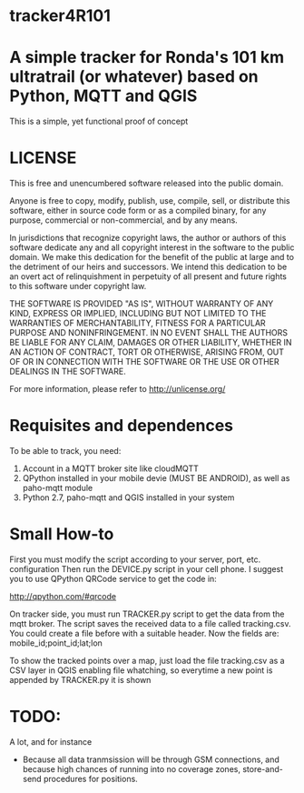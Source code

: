 # tracker4R101

A simple tracker for Ronda's 101 km ultratrail (or whatever) based on Python, MQTT and QGIS
==============================================================================
This is a simple, yet functional proof of concept

LICENSE
=======
This is free and unencumbered software released into the public domain.

Anyone is free to copy, modify, publish, use, compile, sell, or
distribute this software, either in source code form or as a compiled
binary, for any purpose, commercial or non-commercial, and by any
means.

In jurisdictions that recognize copyright laws, the author or authors
of this software dedicate any and all copyright interest in the
software to the public domain. We make this dedication for the benefit
of the public at large and to the detriment of our heirs and
successors. We intend this dedication to be an overt act of
relinquishment in perpetuity of all present and future rights to this
software under copyright law.

THE SOFTWARE IS PROVIDED "AS IS", WITHOUT WARRANTY OF ANY KIND,
EXPRESS OR IMPLIED, INCLUDING BUT NOT LIMITED TO THE WARRANTIES OF
MERCHANTABILITY, FITNESS FOR A PARTICULAR PURPOSE AND NONINFRINGEMENT.
IN NO EVENT SHALL THE AUTHORS BE LIABLE FOR ANY CLAIM, DAMAGES OR
OTHER LIABILITY, WHETHER IN AN ACTION OF CONTRACT, TORT OR OTHERWISE,
ARISING FROM, OUT OF OR IN CONNECTION WITH THE SOFTWARE OR THE USE OR
OTHER DEALINGS IN THE SOFTWARE.

For more information, please refer to <http://unlicense.org/>

Requisites and dependences
==========================
To be able to track, you need:

1) Account in a MQTT broker site like cloudMQTT
2) QPython installed in your mobile devie (MUST BE ANDROID), as well as paho-mqtt module
3) Python 2.7, paho-mqtt and QGIS installed in your system

Small How-to
============

First you must modify the script according to your server, port, etc. configuration
Then run the DEVICE.py script in your cell phone. I suggest you to use QPython QRCode service to get the code in:

http://qpython.com/#qrcode

On tracker side, you must run TRACKER.py script to get the data from the mqtt broker.
The script saves the received data to a file called tracking.csv. You could create a file before with a suitable
header. Now the fields are:
mobile_id;point_id;lat;lon

To show the tracked points over a map, just load the file tracking.csv
as a CSV layer in QGIS enabling file whatching, so everytime a new point is appended by TRACKER.py it is shown

TODO:
=====
A lot, and for instance
- Because all data tranmsission will be through GSM connections, and because high chances of 
  running into no coverage zones, store-and-send procedures for positions.

  



